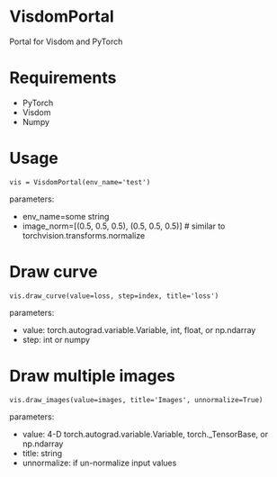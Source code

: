 # VisdomPortal
Portal for Visdom and PyTorch

# Requirements
+ PyTorch
+ Visdom
+ Numpy

# Usage
```
vis = VisdomPortal(env_name='test')
```
parameters:
+ env_name=some string
+ image_norm=[(0.5, 0.5, 0.5), (0.5, 0.5, 0.5)] # similar to torchvision.transforms.normalize

# Draw curve
```
vis.draw_curve(value=loss, step=index, title='loss')
```
parameters:
+ value: torch.autograd.variable.Variable, int, float, or np.ndarray
+ step: int or numpy

# Draw multiple images
```
vis.draw_images(value=images, title='Images', unnormalize=True)
```
parameters:
+ value: 4-D torch.autograd.variable.Variable, torch._TensorBase, or np.ndarray
+ title: string
+ unnormalize: if un-normalize input values